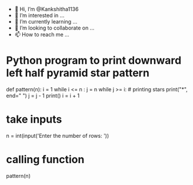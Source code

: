 - 👋 Hi, I’m @Kankshitha1136
- 👀 I’m interested in ...
- 🌱 I’m currently learning ...
- 💞️ I’m looking to collaborate on ...
- 📫 How to reach me ...

# Python program to print downward left half pyramid star pattern 

def pattern(n):
   i = 1
   while i <= n :
      j = n
      while j >= i:
         # printing stars
         print("*", end=" ")
         j = j - 1
      print()
      i = i + 1
 
# take inputs
n = int(input('Enter the number of rows: '))

# calling function
pattern(n)
